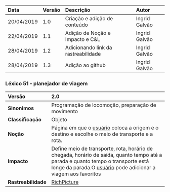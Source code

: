 |Data|Versão|Descrição|Autor|
|:---|:---|:---|:---|
|20/04/2019|1.0|Criação e adição de conteúdo|Ingrid Galvão|
|22/04/2019|1.1|Adição de Noção e Impacto e C&L|Ingrid Galvão|
|28/04/2019|1.2|Adicionando link da rastreabilidade|Ingrid Galvão|
|28/04/2019|1.3|Adição ao github|Ingrid Galvão|

### Léxico 51 - planejador de viagem
|Versão|2.0
|:-|:-|
|**Sinonimos**| Programação de locomoção, preparação de movimento
|**Classificação**| Objeto |
|**Noção**|Página em que o [usuário](https://github.com/Andre-Eduardo/2019.1-Requisitos-Moovit/wiki/L65-Usuário) coloca a origem e o destino e escolhe o meio de transporte e a rota.|
|**Impacto**|Define meio de transporte, rota, horário de chegada, horário de saída, quanto tempo até a parada e quanto tempo o transporte está longe da parada.O [usuário](https://github.com/Andre-Eduardo/2019.1-Requisitos-Moovit/wiki/L65-Usuário) pode adicionar a viagem aos favoritos|
|**Rastreabilidade**| [RichPicture](https://github.com/Andre-Eduardo/2019.1-Requisitos-Moovit/wiki/RichPicture-Vers%C3%A3o-1.2#rp012---planejador-de-viagens)
